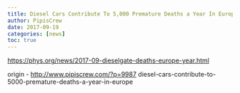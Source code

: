 ```yaml
---
title: Diesel Cars Contribute To 5,000 Premature Deaths a Year In Europe
author: PipisCrew
date: 2017-09-19
categories: [news]
toc: true
---
```


https://phys.org/news/2017-09-dieselgate-deaths-europe-year.html

origin - http://www.pipiscrew.com/?p=9987 diesel-cars-contribute-to-5000-premature-deaths-a-year-in-europe